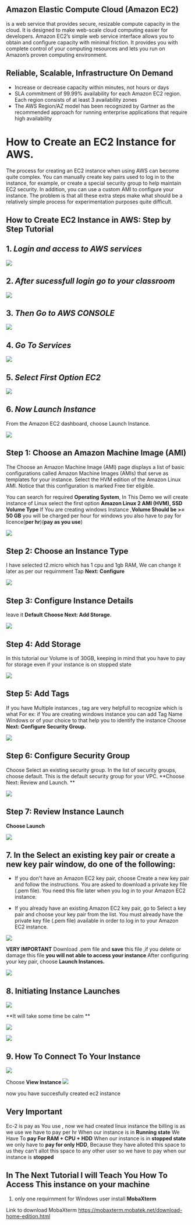 ## Amazon Elastic Compute Cloud (Amazon EC2) 
is a web service that provides secure, resizable compute capacity in the cloud.
It is designed to make web-scale cloud computing easier for developers.
Amazon EC2’s simple web service interface allows you to obtain and configure capacity with minimal friction.
It provides you with complete control of your computing resources and lets you run on Amazon’s proven computing environment.

## Reliable, Scalable, Infrastructure On Demand

* Increase or decrease capacity within minutes, not hours or days
* SLA commitment of 99.99% availability for each Amazon EC2 region.
  Each region consists of at least 3 availability zones
* The AWS Region/AZ model has been recognized by Gartner as the recommended 
  approach for running enterprise applications that require high availability
  
 # How to Create an EC2 Instance for AWS.
 The process for creating an EC2 instance when using AWS can become quite complex. 
 You can manually create key pairs used to log in to the instance, 
 for example, or create a special security group to help maintain EC2 security.
 In addition, you can use a custom AMI to configure your instance. 
 The problem is that all these extra steps make what should be a relatively 
 simple process for experimentation purposes quite difficult.
 
 ## How to Create EC2 Instance in AWS: Step by Step Tutorial 
 
 ## 1. *Login and access to AWS services*
 
 ![](images/login.PNG)
 
 ## 2. *After sucessfull login go to your classroom*
 
 ![](images/login3.PNG)
 
 ## 3. *Then Go to AWS CONSOLE*
 
 ![](images/login4.PNG)
 
 
 ## 4. *Go To Services* 
 
 ![](images/login5.PNG)
 
 ## 5. *Select First Option EC2*
 
 ![](images/login6.PNG)
 
 ## 6. *Now Launch Instance*
 From the Amazon EC2 dashboard, choose Launch Instance.
 
 
 ![](images/login7.PNG)
 
 ## Step 1: Choose an Amazon Machine Image (AMI)
 The Choose an Amazon Machine Image (AMI) page displays a list of basic configurations called Amazon Machine Images (AMIs) that serve as templates for your instance. Select the HVM edition of the Amazon Linux AMI. Notice that this configuration is marked Free tier eligible. 
 
 You can search for required **Operating System**, In This Demo we will create instance of Linux
 select the first option **Amazon Linux 2 AMI (HVM), SSD Volume Type**
 If You are creating windows Instance ,**Volume Should be >= 50 GB**
 you will be charged per hour for windows you also have to pay for licence(**per hr**)(**pay as you use**)
 
 
 ![](images/login8.PNG)
 
 
 ## Step 2: Choose an Instance Type
 I have selected t2.micro which has 1 cpu and 1gb RAM,
 We can change it later as per our requirnment
 Tap **Next: Configure**
 
 
 ![](images/login9.PNG)
 
 
 ## Step 3: Configure Instance Details
 leave it **Default**
 **Choose Next: Add Storage.**
 
  ![](images/login10.PNG)
  
  ## Step 4: Add Storage
  In this tutorial our Volume is of 30GB, keeping in mind that you have to pay for storage even if your instance is on stopped state
  
   ![](images/login11.PNG)
   
   ## Step 5: Add Tags
   
   If you have Multiple instances , tag are very helpfull to recognize which is what
   For ex: if You are creating windows instance you can add Tag Name Windows or of your choice to that help you to identify
   the instance
   Choose **Next: Configure Security Group.**
   
  ![](images/login12.PNG)
  
  ## Step 6: Configure Security Group
  
  Choose Select an existing security group.
  In the list of security groups, choose default. This is the default security group for your VPC. 
  **Choose Next: Review and Launch. **
  
  
  ![](images/login13.PNG)
  
  ## Step 7: Review Instance Launch
  **Choose Launch**
  
  ![](images/login14.PNG)
  
  ## 7. In the Select an existing key pair or create a new key pair window, do one of the following: 
  
  - If you don't have an Amazon EC2 key pair, choose Create a new key pair and follow the instructions. You are asked to download a private key file (.pem file). You need this file later when you log in to your Amazon EC2 instance. 
  
  - If you already have an existing Amazon EC2 key pair, go to Select a key pair and choose your key pair from the list. You must already have the private key file (.pem file) available in order to log in to your Amazon EC2 instance. 
  
  ![](images/login15.PNG)
  
  
  
  **VERY IMPORTANT**
  Download  .pem file and **save** this file ,if you delete or damage this file **you will not able to access your instance**
  After configuring your key pair, choose **Launch Instances.**
  
  ![](images/login16.PNG)
  
  ## 8. Initiating Instance Launches
  
  
  ![](images/login16.PNG)
  
  **It will take some time be calm **
  
  ![](images/login17.PNG)
  
  ![](images/login18.PNG)
  
  
  ## 9. How To Connect  To Your Instance
  
  
  ![](images/login19.PNG)
  
  
  Choose **View Instance**
  ![](images/login20.PNG)
  
  now you have succesfully created ec2 instance 

 ## Very Important 
 Ec-2 is pay as You use , now we had created linux instance the billing is as we use we have to pay per hr
 When our instance is in **Running state** We Have To **pay For RAM + CPU + HDD**
 When our instance is in **stopped state** we only have to **pay for only HDD**,
 Because they have alloted this space to us they can't allot this space to any other user so we have to pay when our instance is **stopped**
 
## In The Next Tutorial I will Teach You How To Access This instance on your machine 
 1. only one requirnment for Windows user install **MobaXterm**
 
Link to download MobaXterm <https://mobaxterm.mobatek.net/download-home-edition.html>
 
 
  
  
  



 

 
 
